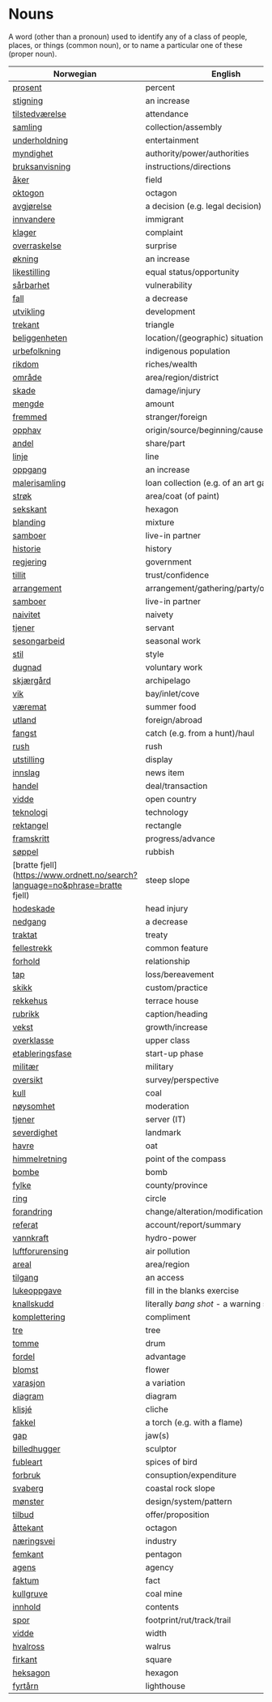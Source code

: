 # Nouns

A word (other than a pronoun) used to identify any of a class of people, places, or things (common noun), or to name a particular one of these (proper noun).

| Norwegian | English | Gender |
| --- | --- | --- |
| [prosent](https://www.ordnett.no/search?language=no&phrase=prosent) | percent | m |
| [stigning](https://www.ordnett.no/search?language=no&phrase=stigning) | an increase | m |
| [tilstedværelse](https://www.ordnett.no/search?language=no&phrase=tilstedværelse) | attendance | i |
| [samling](https://www.ordnett.no/search?language=no&phrase=samling) | collection/assembly | m |
| [underholdning](https://www.ordnett.no/search?language=no&phrase=underholdning) | entertainment | m |
| [myndighet](https://www.ordnett.no/search?language=no&phrase=myndighet) | authority/power/authorities | m |
| [bruksanvisning](https://www.ordnett.no/search?language=no&phrase=bruksanvisning) | instructions/directions | m |
| [åker](https://www.ordnett.no/search?language=no&phrase=åker) | field | m |
| [oktogon](https://www.ordnett.no/search?language=no&phrase=oktogon) | octagon | m |
| [avgjørelse](https://www.ordnett.no/search?language=no&phrase=avgjørelse) | a decision (e.g. legal decision) | m |
| [innvandere](https://www.ordnett.no/search?language=no&phrase=innvandere) | immigrant | m |
| [klager](https://www.ordnett.no/search?language=no&phrase=klager) | complaint | m |
| [overraskelse](https://www.ordnett.no/search?language=no&phrase=overraskelse) | surprise | m |
| [økning](https://www.ordnett.no/search?language=no&phrase=økning) | an increase | m |
| [likestilling](https://www.ordnett.no/search?language=no&phrase=likestilling) | equal status/opportunity | m |
| [sårbarhet](https://www.ordnett.no/search?language=no&phrase=sårbarhet) | vulnerability | m |
| [fall](https://www.ordnett.no/search?language=no&phrase=fall) | a decrease | i |
| [utvikling](https://www.ordnett.no/search?language=no&phrase=utvikling) | development | m |
| [trekant](https://www.ordnett.no/search?language=no&phrase=trekant) | triangle | m |
| [beliggenheten](https://www.ordnett.no/search?language=no&phrase=beliggenheten) | location/(geographic) situation | m/f |
| [urbefolkning](https://www.ordnett.no/search?language=no&phrase=urbefolkning) | indigenous population | m |
| [rikdom](https://www.ordnett.no/search?language=no&phrase=rikdom) | riches/wealth | m |
| [område](https://www.ordnett.no/search?language=no&phrase=område) | area/region/district | i |
| [skade](https://www.ordnett.no/search?language=no&phrase=skade) | damage/injury | m |
| [mengde](https://www.ordnett.no/search?language=no&phrase=mengde) | amount | m |
| [fremmed](https://www.ordnett.no/search?language=no&phrase=fremmed) | stranger/foreign | m |
| [opphav](https://www.ordnett.no/search?language=no&phrase=opphav) | origin/source/beginning/cause | i |
| [andel](https://www.ordnett.no/search?language=no&phrase=andel) | share/part | m |
| [linje](https://www.ordnett.no/search?language=no&phrase=linje) | line | m |
| [oppgang](https://www.ordnett.no/search?language=no&phrase=oppgang) | an increase | m |
| [malerisamling](https://www.ordnett.no/search?language=no&phrase=malerisamling) | loan collection (e.g. of an art gallery) | m |
| [strøk](https://www.ordnett.no/search?language=no&phrase=strøk) | area/coat (of paint) | i |
| [sekskant](https://www.ordnett.no/search?language=no&phrase=sekskant) | hexagon | m |
| [blanding](https://www.ordnett.no/search?language=no&phrase=blanding) | mixture | m |
| [samboer](https://www.ordnett.no/search?language=no&phrase=samboer) | live-in partner | m |
| [historie](https://www.ordnett.no/search?language=no&phrase=historie) | history | m/f |
| [regjering](https://www.ordnett.no/search?language=no&phrase=regjering) | government | m |
| [tillit](https://www.ordnett.no/search?language=no&phrase=tillit) | trust/confidence | m |
| [arrangement](https://www.ordnett.no/search?language=no&phrase=arrangement) | arrangement/gathering/party/organisation | i |
| [samboer](https://www.ordnett.no/search?language=no&phrase=samboer) | live-in partner | m |
| [naivitet](https://www.ordnett.no/search?language=no&phrase=naivitet) | naivety | m |
| [tjener](https://www.ordnett.no/search?language=no&phrase=tjener) | servant | m |
| [sesongarbeid](https://www.ordnett.no/search?language=no&phrase=sesongarbeid) | seasonal work | i |
| [stil](https://www.ordnett.no/search?language=no&phrase=stil) | style | m |
| [dugnad](https://www.ordnett.no/search?language=no&phrase=dugnad) | voluntary work | m |
| [skjærgård](https://www.ordnett.no/search?language=no&phrase=skjærgård) | archipelago | m |
| [vik](https://www.ordnett.no/search?language=no&phrase=vik) | bay/inlet/cove | m |
| [væremat](https://www.ordnett.no/search?language=no&phrase=væremat) | summer food | m |
| [utland](https://www.ordnett.no/search?language=no&phrase=utland) | foreign/abroad | m |
| [fangst](https://www.ordnett.no/search?language=no&phrase=fangst) | catch (e.g. from a hunt)/haul | m |
| [rush](https://www.ordnett.no/search?language=no&phrase=rush) | rush | i |
| [utstilling](https://www.ordnett.no/search?language=no&phrase=utstilling) | display | m |
| [innslag](https://www.ordnett.no/search?language=no&phrase=innslag) | news item | i |
| [handel](https://www.ordnett.no/search?language=no&phrase=handel) | deal/transaction | m |
| [vidde](https://www.ordnett.no/search?language=no&phrase=vidde) | open country | m |
| [teknologi](https://www.ordnett.no/search?language=no&phrase=teknologi) | technology | m |
| [rektangel](https://www.ordnett.no/search?language=no&phrase=rektangel) | rectangle | i |
| [framskritt](https://www.ordnett.no/search?language=no&phrase=framskritt) | progress/advance | i |
| [søppel](https://www.ordnett.no/search?language=no&phrase=søppel) | rubbish | i |
| [bratte fjell](https://www.ordnett.no/search?language=no&phrase=bratte fjell) | steep slope | m |
| [hodeskade](https://www.ordnett.no/search?language=no&phrase=hodeskade) | head injury | m |
| [nedgang](https://www.ordnett.no/search?language=no&phrase=nedgang) | a decrease | m |
| [traktat](https://www.ordnett.no/search?language=no&phrase=traktat) | treaty | m |
| [fellestrekk](https://www.ordnett.no/search?language=no&phrase=fellestrekk) | common feature | i |
| [forhold](https://www.ordnett.no/search?language=no&phrase=forhold) | relationship | i |
| [tap](https://www.ordnett.no/search?language=no&phrase=tap) | loss/bereavement | i |
| [skikk](https://www.ordnett.no/search?language=no&phrase=skikk) | custom/practice | m |
| [rekkehus](https://www.ordnett.no/search?language=no&phrase=rekkehus) | terrace house | i |
| [rubrikk](https://www.ordnett.no/search?language=no&phrase=rubrikk) | caption/heading | m |
| [vekst](https://www.ordnett.no/search?language=no&phrase=vekst) | growth/increase | m |
| [overklasse](https://www.ordnett.no/search?language=no&phrase=overklasse) | upper class | m |
| [etableringsfase](https://www.ordnett.no/search?language=no&phrase=etableringsfase) | start-up phase | m |
| [militær](https://www.ordnett.no/search?language=no&phrase=militær) | military | m |
| [oversikt](https://www.ordnett.no/search?language=no&phrase=oversikt) | survey/perspective | m |
| [kull](https://www.ordnett.no/search?language=no&phrase=kull) | coal | i |
| [nøysomhet](https://www.ordnett.no/search?language=no&phrase=nøysomhet) | moderation | m |
| [tjener](https://www.ordnett.no/search?language=no&phrase=tjener) | server (IT) | m |
| [severdighet](https://www.ordnett.no/search?language=no&phrase=severdighet) | landmark | m |
| [havre](https://www.ordnett.no/search?language=no&phrase=havre) | oat | m |
| [himmelretning](https://www.ordnett.no/search?language=no&phrase=himmelretning) | point of the compass | m |
| [bombe](https://www.ordnett.no/search?language=no&phrase=bombe) | bomb | m |
| [fylke](https://www.ordnett.no/search?language=no&phrase=fylke) | county/province | i |
| [ring](https://www.ordnett.no/search?language=no&phrase=ring) | circle | m |
| [forandring](https://www.ordnett.no/search?language=no&phrase=forandring) | change/alteration/modification | m |
| [referat](https://www.ordnett.no/search?language=no&phrase=referat) | account/report/summary | i |
| [vannkraft](https://www.ordnett.no/search?language=no&phrase=vannkraft) | hydro-power | m |
| [luftforurensing](https://www.ordnett.no/search?language=no&phrase=luftforurensing) | air pollution | m |
| [areal](https://www.ordnett.no/search?language=no&phrase=areal) | area/region | i |
| [tilgang](https://www.ordnett.no/search?language=no&phrase=tilgang) | an access | i |
| [lukeoppgave](https://www.ordnett.no/search?language=no&phrase=lukeoppgave) | fill in the blanks exercise | m |
| [knallskudd](https://www.ordnett.no/search?language=no&phrase=knallskudd) | literally _bang shot_ - a warning shot gun | i |
| [komplettering](https://www.ordnett.no/search?language=no&phrase=komplettering) | compliment | m |
| [tre](https://www.ordnett.no/search?language=no&phrase=tre) | tree | i |
| [tomme](https://www.ordnett.no/search?language=no&phrase=tomme) | drum | m |
| [fordel](https://www.ordnett.no/search?language=no&phrase=fordel) | advantage | m |
| [blomst](https://www.ordnett.no/search?language=no&phrase=blomst) | flower | m |
| [varasjon](https://www.ordnett.no/search?language=no&phrase=varasjon) | a variation | m |
| [diagram](https://www.ordnett.no/search?language=no&phrase=diagram) | diagram | i |
| [klisjé](https://www.ordnett.no/search?language=no&phrase=klisjé) | cliche | m |
| [fakkel](https://www.ordnett.no/search?language=no&phrase=fakkel) | a torch (e.g. with a flame) | m |
| [gap](https://www.ordnett.no/search?language=no&phrase=gap) | jaw(s) | m |
| [billedhugger](https://www.ordnett.no/search?language=no&phrase=billedhugger) | sculptor | m |
| [fubleart](https://www.ordnett.no/search?language=no&phrase=fubleart) | spices of bird | m/f |
| [forbruk](https://www.ordnett.no/search?language=no&phrase=forbruk) | consuption/expenditure | i |
| [svaberg](https://www.ordnett.no/search?language=no&phrase=svaberg) | coastal rock slope | i |
| [mønster](https://www.ordnett.no/search?language=no&phrase=mønster) | design/system/pattern | i |
| [tilbud](https://www.ordnett.no/search?language=no&phrase=tilbud) | offer/proposition | i |
| [åttekant](https://www.ordnett.no/search?language=no&phrase=åttekant) | octagon | m |
| [næringsvei](https://www.ordnett.no/search?language=no&phrase=næringsvei) | industry | m |
| [femkant](https://www.ordnett.no/search?language=no&phrase=femkant) | pentagon | m |
| [agens](https://www.ordnett.no/search?language=no&phrase=agens) | agency | m |
| [faktum](https://www.ordnett.no/search?language=no&phrase=faktum) | fact | i |
| [kullgruve](https://www.ordnett.no/search?language=no&phrase=kullgruve) | coal mine | m |
| [innhold](https://www.ordnett.no/search?language=no&phrase=innhold) | contents | i |
| [spor](https://www.ordnett.no/search?language=no&phrase=spor) | footprint/rut/track/trail | i |
| [vidde](https://www.ordnett.no/search?language=no&phrase=vidde) | width | m/f |
| [hvalross](https://www.ordnett.no/search?language=no&phrase=hvalross) | walrus | m |
| [firkant](https://www.ordnett.no/search?language=no&phrase=firkant) | square | m |
| [heksagon](https://www.ordnett.no/search?language=no&phrase=heksagon) | hexagon | m |
| [fyrtårn](https://www.ordnett.no/search?language=no&phrase=fyrtårn) | lighthouse | i |

